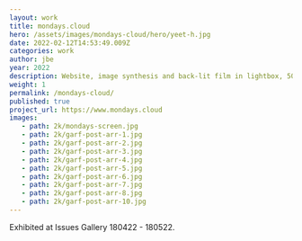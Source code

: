 ```yaml
---
layout: work
title: mondays.cloud
hero: /assets/images/mondays-cloud/hero/yeet-h.jpg
date: 2022-02-12T14:53:49.009Z
categories: work
author: jbe
year: 2022
description: Website, image synthesis and back-lit film in lightbox, 50x100cm
weight: 1
permalink: /mondays-cloud/
published: true
project_url: https://www.mondays.cloud
images:
   - path: 2k/mondays-screen.jpg
   - path: 2k/garf-post-arr-1.jpg
   - path: 2k/garf-post-arr-2.jpg
   - path: 2k/garf-post-arr-3.jpg
   - path: 2k/garf-post-arr-4.jpg
   - path: 2k/garf-post-arr-5.jpg
   - path: 2k/garf-post-arr-6.jpg
   - path: 2k/garf-post-arr-7.jpg
   - path: 2k/garf-post-arr-8.jpg
   - path: 2k/garf-post-arr-10.jpg
---
```


Exhibited at Issues Gallery 180422 - 180522.